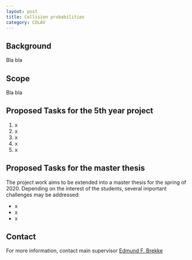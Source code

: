 ```yaml
---
layout: post
title: Collision probabilities
category: COLAV
---
```

## Background
Bla bla

## Scope
Bla bla

## Proposed Tasks for the 5th year project

1. x
2. x
3. x
4. x
5. x

## Proposed Tasks for the master thesis

The project work aims to be extended into a master thesis for the spring of 2020. Depending on the interest of the students, several important challenges may be addressed:

- x
- x
- x

## Contact
For more information, contact main supervisor [Edmund F. Brekke](http://www.ntnu.no/ansatte/edmundfo)
